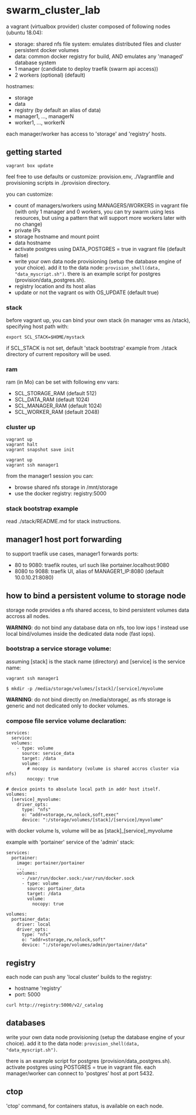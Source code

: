 # swarm_cluster_lab

a vagrant (virtualbox provider) cluster composed of following nodes (ubuntu 18.04):

- storage: shared nfs file system: emulates distributed files and cluster persistent docker volumes
- data: common docker registry for build, AND emulates any 'managed' database system 
- 1 manager (candidate to deploy traefik (swarm api access))
- 2 workers (optional) (default)

hostnames:
- storage
- data
- registry (by default an alias of data)
- manager1, ..., managerN
- worker1, ..., workerN

each manager/worker has access to 'storage' and 'registry' hosts.

## getting started

```
vagrant box update
```

feel free to use defaults or customize: provision.env, ./Vagrantfile and provisioning scripts in ./provision directory.

you can customize:

- count of managers/workers using MANAGERS/WORKERS in vagrant file (with only 1 manager and 0 workers, you can try swarm using less resources, but using a pattern that will support more workers later with no change)
- private IPs
- storage hostname and mount point
- data hostname
- activate postgres using DATA_POSTGRES = true in vagrant file (default false)
- write your own data node provisioning (setup the database engine of your choice). add it to the data node: `provision_shell(data, "data_myscript.sh")`. there is an example script for postgres (provision/data_postgres.sh).
- registry location and its host alias
- update or not the vagrant os with OS_UPDATE (default true)

### stack

before vagrant up, you can bind your own stack (in manager vms as /stack), specifying host path with:

```
export SCL_STACK=$HOME/mystack
```

if SCL_STACK is not set, default 'stack bootstrap' example from ./stack directory of current repository will be used.

### ram

ram (in Mo) can be set with following env vars:

- SCL_STORAGE_RAM (default 512)
- SCL_DATA_RAM (default 1024)
- SCL_MANAGER_RAM (default 1024)
- SCL_WORKER_RAM  (default 2048)

### cluster up

```
vagrant up
vagrant halt
vagrant snapshot save init

vagrant up
vagrant ssh manager1
```

from the manager1 session you can:

- browse shared nfs storage in /mnt/storage
- use the docker registry: registry:5000

### stack bootstrap example

read ./stack/README.md for stack instructions.

## manager1 host port forwarding

to support traefik use cases, manager1 forwards ports:

- 80 to 9080: traefik routes, url such like portainer.localhost:9080
- 8080 to 9088: traefik UI, alias of MANAGER1_IP:8080 (default 10.0.10.21:8080)

## how to bind a persistent volume to storage node

storage node provides a nfs shared access, to bind persistent volumes data accross all nodes.

**WARNING**: do not bind any database data on nfs, too low iops ! instead use local bind/volumes inside the dedicated data node (fast iops).

### bootstrap a service storage volume:

assuming [stack] is the stack name (directory) and [service] is the service name:

```
vagrant ssh manager1

$ mkdir -p /media/storage/volumes/[stack]/[service]/myvolume
```

**WARNING**: do not bind directly on /media/storage/, as nfs storage is generic and not dedicated only to docker volumes.

### compose file service volume declaration:

```
services:
  service:
  volumes:
    - type: volume
      source: service_data
      target: /data
      volume:
        # nocopy is mandatory (volume is shared accros cluster via nfs)
        nocopy: true

# device points to absolute local path in addr host itself.
volumes:
  [service]_myvolume:
    driver_opts:
      type: "nfs"
      o: "addr=storage,rw,nolock,soft,exec"
      device: ":/storage/volumes/[stack]/[service]/myvolume"
```

with docker volume ls, volume will be as [stack]_[service]_myvolume

example with 'portainer' service of the 'admin' stack:

```
services:
  portainer:
    image: portainer/portainer
    ...
    volumes:
      - /var/run/docker.sock:/var/run/docker.sock
      - type: volume
        source: portainer_data
        target: /data
        volume:
          nocopy: true

volumes:
  portainer_data:
    driver: local
    driver_opts:
      type: "nfs"
      o: "addr=storage,rw,nolock,soft"
      device: ":/storage/volumes/admin/portainer/data"
```

## registry

each node can push any 'local cluster' builds to the registry:

- hostname 'registry'
- port: 5000

```
curl http://registry:5000/v2/_catalog
```

## databases

write your own data node provisioning (setup the database engine of your choice). add it to the data node: `provision_shell(data, "data_myscript.sh")`.

there is an example script for postgres (provision/data_postgres.sh). activate postgres using POSTGRES = true in vagrant file. each manager/worker can connect to 'postgres' host at port 5432.

## ctop

'ctop' command, for containers status, is available on each node.
